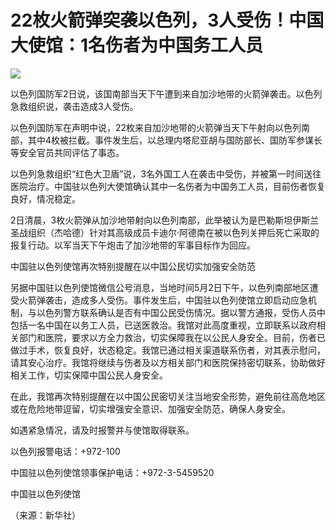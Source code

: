 # 22枚火箭弹突袭以色列，3人受伤！中国大使馆：1名伤者为中国务工人员

![](https://inews.gtimg.com/om_bt/OUWCWBdAolr2xVqjk57PImhtfxtoPaHO3ltgtfDf3GvXwAA/1000)

以色列国防军2日说，该国南部当天下午遭到来自加沙地带的火箭弹袭击。以色列急救组织说，袭击造成3人受伤。

以色列国防军在声明中说，22枚来自加沙地带的火箭弹当天下午射向以色列南部，其中4枚被拦截。事件发生后，以总理内塔尼亚胡与国防部长、国防军参谋长等安全官员共同评估了事态。

以色列急救组织“红色大卫盾”说，3名外国工人在袭击中受伤，并被第一时间送往医院治疗。中国驻以色列大使馆确认其中一名伤者为中国务工人员，目前伤者恢复良好，情况稳定。

2日清晨，3枚火箭弹从加沙地带射向以色列南部，此举被认为是巴勒斯坦伊斯兰圣战组织（杰哈德）针对其高级成员卡迪尔·阿德南在被以色列关押后死亡采取的报复行动。以军当天下午炮击了加沙地带的军事目标作为回应。

中国驻以色列使馆再次特别提醒在以中国公民切实加强安全防范

另据中国驻以色列使馆微信公号消息，当地时间5月2日下午，以色列南部地区遭受火箭弹袭击，造成多人受伤。事件发生后，中国驻以色列使馆立即启动应急机制，与以色列警方联系确认是否有中国公民受伤情况。据以警方通报，受伤人员中包括一名中国在以务工人员，已送医救治。我馆对此高度重视，立即联系以政府相关部门和医院，要求以方全力救治，切实保障我在以公民人身安全。目前，伤者已做过手术，恢复良好，状态稳定。我馆已通过相关渠道联系伤者，对其表示慰问，请其安心治疗。我馆将继续与伤者及以方相关部门和医院保持密切联系，协助做好相关工作，切实保障中国公民人身安全。

在此，我馆再次特别提醒在以中国公民密切关注当地安全形势，避免前往高危地区或在危险地带逗留，切实增强安全意识、加强安全防范，确保人身安全。

如遇紧急情况，请及时报警并与使馆取得联系。

以色列报警电话：+972-100

中国驻以色列使馆领事保护电话：+972-3-5459520

中国驻以色列使馆

（来源：新华社）

